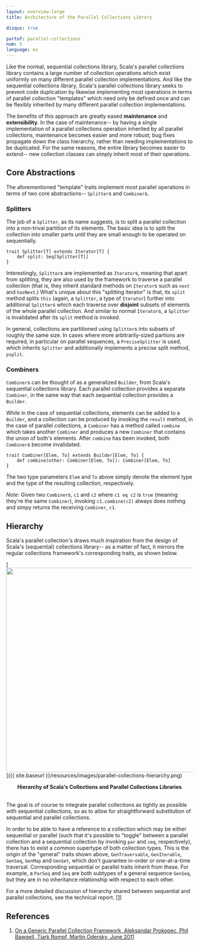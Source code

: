 ```yaml
---
layout: overview-large
title: Architecture of the Parallel Collections Library

disqus: true

partof: parallel-collections
num: 5
language: es
---
```


Like the normal, sequential collections library, Scala's parallel collections
library contains a large number of collection operations which exist uniformly
on many different parallel collection implementations. And like the sequential
collections library, Scala's parallel collections library seeks to prevent
code duplication by likewise implementing most operations in terms of parallel
collection "templates" which need only be defined once and can be flexibly
inherited by many different parallel collection implementations.

The benefits of this approach are greatly eased **maintenance** and
**extensibility**. In the case of maintenance-- by having a single
implementation of a parallel collections operation inherited by all parallel
collections, maintenance becomes easier and more robust; bug fixes propagate
down the class hierarchy, rather than needing implementations to be
duplicated. For the same reasons, the entire library becomes easier to
extend-- new collection classes can simply inherit most of their operations.

## Core Abstractions

The aforementioned "template" traits implement most parallel operations in
terms of two core abstractions-- `Splitter`s and `Combiner`s. 

### Splitters

The job of a `Splitter`, as its name suggests, is to split a parallel
collection into a non-trival partition of its elements. The basic idea is to
split the collection into smaller parts until they are small enough to be
operated on sequentially.

    trait Splitter[T] extends Iterator[T] {
    	def split: Seq[Splitter[T]]
    }

Interestingly, `Splitter`s are implemented as `Iterator`s, meaning that apart
from splitting, they are also used by the framework to traverse a  parallel
collection (that is, they inherit standard  methods on `Iterator`s such as
`next` and `hasNext`.) What's unique about this "splitting iterator" is that,
its `split` method splits `this` (again, a `Splitter`, a type of `Iterator`)
further into additional `Splitter`s which each traverse over **disjoint**
subsets of elements of the whole parallel collection. And similar to normal
`Iterator`s, a `Splitter` is invalidated after its `split` method is invoked.

In general, collections are partitioned using `Splitter`s into subsets of
roughly the same size. In cases where more arbitrarily-sized partions are
required, in particular on parallel sequences, a `PreciseSplitter` is used,
which inherits `Splitter` and additionally implements a precise split method, 
`psplit`.

### Combiners

`Combiner`s can be thought of as a generalized `Builder`, from Scala's sequential
collections library. Each parallel collection provides a separate `Combiner`,
in the same way that each sequential collection provides a `Builder`.

While in the case of sequential collections, elements can be added to a
`Builder`, and a collection can be produced by invoking the `result` method,
in the case of parallel collections, a `Combiner` has a method called
`combine` which takes another `Combiner` and produces a new `Combiner` that
contains the union of both's elements. After `combine` has been invoked, both
`Combiner`s become invalidated.

    trait Combiner[Elem, To] extends Builder[Elem, To] {
    	def combine(other: Combiner[Elem, To]): Combiner[Elem, To]
    }

The two type parameters `Elem` and `To` above simply denote the element type
and the type of the resulting collection, respectively.

_Note:_ Given two `Combiner`s, `c1` and `c2` where `c1 eq c2` is `true`
(meaning they're the same `Combiner`), invoking `c1.combine(c2)` always does
nothing and simpy returns the receiving `Combiner`, `c1`.

## Hierarchy

Scala's parallel collection's draws much inspiration from the design of
Scala's (sequential) collections library-- as a matter of fact, it mirrors the
regular collections framework's corresponding traits, as shown below.

[<img src="{{ site.baseurl }}/resources/images/parallel-collections-hierarchy.png" width="550">]({{ site.baseurl }}/resources/images/parallel-collections-hierarchy.png)

<center><b>Hierarchy of Scala's Collections and Parallel Collections Libraries</b></center>
<br/>

The goal is of course to integrate parallel collections as tightly as possible
with sequential collections, so as to allow for straightforward substitution
of sequential and parallel collections. 

In order to be able to have a reference to a collection which may be either
sequential or parallel (such that it's possible to "toggle" between a parallel
collection and a sequential collection by invoking `par` and `seq`,
respectively), there has to exist a common supertype of both collection types.
This is the origin of the "general" traits shown above, `GenTraversable`,
`GenIterable`, `GenSeq`, `GenMap` and `GenSet`, which don't guarantee in-order
or one-at-a-time traversal. Corresponding sequential or parallel traits
inherit from these. For example, a `ParSeq` and `Seq` are both subtypes of a
general sequence `GenSeq`, but they are in no inheritance relationship with
respect to each other.

For a more detailed discussion of hierarchy shared between sequential and
parallel collections, see the technical report. \[[1][1]\]

## References

1. [On a Generic Parallel Collection Framework, Aleksandar Prokopec, Phil Bawgell, Tiark Rompf, Martin Odersky, June 2011][1]

[1]: http://infoscience.epfl.ch/record/165523/files/techrep.pdf "flawed-benchmark"
